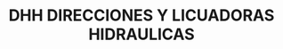 ---
title: "DHH DIRECCIONES Y LICUADORAS HIDRAULICAS"
url: /ciudad-de-mexico/dhh-direcciones-y-licuadoras-hidraulicas/
shop: piezas de automóviles
---